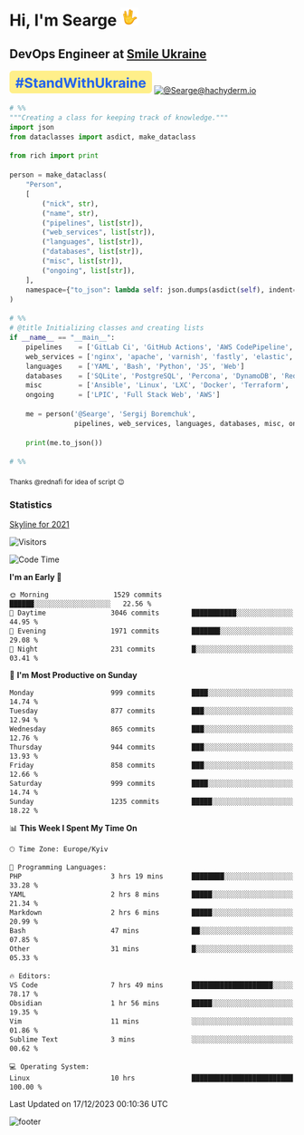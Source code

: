 # Hi, I'm Searge <img src="images/vulcan.webp" style="display: inline-block; margin: 0; height: 2rem" alt="Vulcan salute" />

## DevOps Engineer at [Smile Ukraine](https://smile-ukraine.com/en)

[![Stand With Ukraine](https://raw.githubusercontent.com/vshymanskyy/StandWithUkraine/main/badges/StandWithUkraine.svg)](https://stand-with-ukraine.pp.ua)
<a rel="me" href="https://hachyderm.io/@Searge">![@Searge@hachyderm.io](https://img.shields.io/badge/-@Searge-%232B90D9?logo=mastodon&logoColor=white)</a>

```python
# %%
"""Creating a class for keeping track of knowledge."""
import json
from dataclasses import asdict, make_dataclass

from rich import print

person = make_dataclass(
    "Person",
    [
        ("nick", str),
        ("name", str),
        ("pipelines", list[str]),
        ("web_services", list[str]),
        ("languages", list[str]),
        ("databases", list[str]),
        ("misc", list[str]),
        ("ongoing", list[str]),
    ],
    namespace={"to_json": lambda self: json.dumps(asdict(self), indent=4)},
)

# %%
# @title Initializing classes and creating lists
if __name__ == "__main__":
    pipelines    = ['GitLab Ci', 'GitHub Actions', 'AWS CodePipeline', 'Jenkins']
    web_services = ['nginx', 'apache', 'varnish', 'fastly', 'elastic', 'solr']
    languages    = ['YAML', 'Bash', 'Python', 'JS', 'Web']
    databases    = ['SQLite', 'PostgreSQL', 'Percona', 'DynamoDB', 'Redis']
    misc         = ['Ansible', 'Linux', 'LXC', 'Docker', 'Terraform', 'AWS']
    ongoing      = ['LPIC', 'Full Stack Web', 'AWS']

    me = person('@Searge', 'Sergij Boremchuk',
                pipelines, web_services, languages, databases, misc, ongoing)

    print(me.to_json())

# %%

```

<sub>Thanks @rednafi for idea of script :wink:</sub>

### Statistics

[Skyline for 2021](https://skyline.github.com/Searge/2021)

![Visitors](https://komarev.com/ghpvc/?username=searge&label=Profile%20views&color=0e75b6&style=flat) 
<!--START_SECTION:waka-->
![Code Time](http://img.shields.io/badge/Code%20Time-2%2C359%20hrs%2048%20mins-blue)

**I'm an Early 🐤** 

```text
🌞 Morning                1529 commits        ██████░░░░░░░░░░░░░░░░░░░   22.56 % 
🌆 Daytime                3046 commits        ███████████░░░░░░░░░░░░░░   44.95 % 
🌃 Evening                1971 commits        ███████░░░░░░░░░░░░░░░░░░   29.08 % 
🌙 Night                  231 commits         █░░░░░░░░░░░░░░░░░░░░░░░░   03.41 % 
```
📅 **I'm Most Productive on Sunday** 

```text
Monday                   999 commits         ████░░░░░░░░░░░░░░░░░░░░░   14.74 % 
Tuesday                  877 commits         ███░░░░░░░░░░░░░░░░░░░░░░   12.94 % 
Wednesday                865 commits         ███░░░░░░░░░░░░░░░░░░░░░░   12.76 % 
Thursday                 944 commits         ███░░░░░░░░░░░░░░░░░░░░░░   13.93 % 
Friday                   858 commits         ███░░░░░░░░░░░░░░░░░░░░░░   12.66 % 
Saturday                 999 commits         ████░░░░░░░░░░░░░░░░░░░░░   14.74 % 
Sunday                   1235 commits        █████░░░░░░░░░░░░░░░░░░░░   18.22 % 
```


📊 **This Week I Spent My Time On** 

```text
🕑︎ Time Zone: Europe/Kyiv

💬 Programming Languages: 
PHP                      3 hrs 19 mins       ████████░░░░░░░░░░░░░░░░░   33.28 % 
YAML                     2 hrs 8 mins        █████░░░░░░░░░░░░░░░░░░░░   21.34 % 
Markdown                 2 hrs 6 mins        █████░░░░░░░░░░░░░░░░░░░░   20.99 % 
Bash                     47 mins             ██░░░░░░░░░░░░░░░░░░░░░░░   07.85 % 
Other                    31 mins             █░░░░░░░░░░░░░░░░░░░░░░░░   05.33 % 

🔥 Editors: 
VS Code                  7 hrs 49 mins       ████████████████████░░░░░   78.17 % 
Obsidian                 1 hr 56 mins        █████░░░░░░░░░░░░░░░░░░░░   19.35 % 
Vim                      11 mins             ░░░░░░░░░░░░░░░░░░░░░░░░░   01.86 % 
Sublime Text             3 mins              ░░░░░░░░░░░░░░░░░░░░░░░░░   00.62 % 

💻 Operating System: 
Linux                    10 hrs              █████████████████████████   100.00 % 
```


 Last Updated on 17/12/2023 00:10:36 UTC
<!--END_SECTION:waka-->

![footer](https://capsule-render.vercel.app/api?type=waving&color=gradient&customColorList=14,21&height=82&section=footer)
